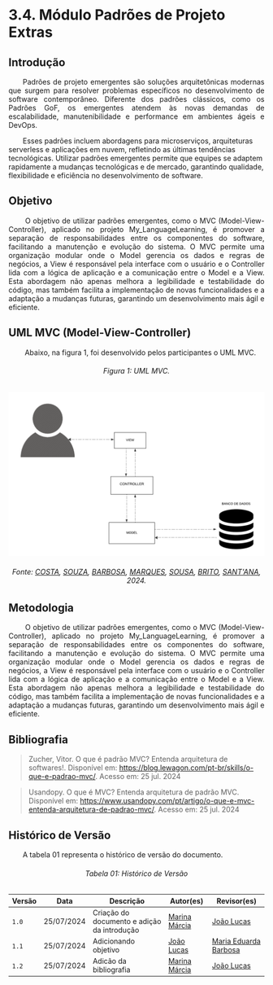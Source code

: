 # **3.4. Módulo Padrões de Projeto Extras**

## **Introdução**
<p align="justify">
&emsp;&emsp;Padrões de projeto emergentes são soluções arquitetônicas modernas que surgem para resolver problemas específicos no desenvolvimento de software contemporâneo. Diferente dos padrões clássicos, como os Padrões GoF, os emergentes atendem às novas demandas de escalabilidade, manutenibilidade e performance em ambientes ágeis e DevOps.

&emsp;&emsp;Esses padrões incluem abordagens para microserviços, arquiteturas serverless e aplicações em nuvem, refletindo as últimas tendências tecnológicas. Utilizar padrões emergentes permite que equipes se adaptem rapidamente a mudanças tecnológicas e de mercado, garantindo qualidade, flexibilidade e eficiência no desenvolvimento de software.
</p>

## **Objetivo**

<p align="justify">
&emsp;&emsp; O objetivo de utilizar padrões emergentes, como o MVC (Model-View-Controller), aplicado no projeto My_LanguageLearning, é promover a separação de responsabilidades entre os componentes do software, facilitando a manutenção e evolução do sistema. O MVC permite uma organização modular onde o Model gerencia os dados e regras de negócios, a View é responsável pela interface com o usuário e o Controller lida com a lógica de aplicação e a comunicação entre o Model e a View. Esta abordagem não apenas melhora a legibilidade e testabilidade do código, mas também facilita a implementação de novas funcionalidades e a adaptação a mudanças futuras, garantindo um desenvolvimento mais ágil e eficiente.
</p>

## **UML MVC (Model-View-Controller)**

<p align="justify">
&emsp;&emsp; Abaixo, na figura 1, foi desenvolvido pelos participantes o UML MVC.

<h6 align="center">Figura 1: UML MVC.</h6>
<!-- <div align="center"> -->

![mvc](./img/diag-emergente-mvc.png)

<div>
    <h6 align="center">Fonte: 
        <a href="https://github.com/luishenrrique">COSTA</a>, 
        <a href="https://github.com/The-Boss-Nina">SOUZA</a>, 
        <a href="https://github.com/Madu01">BARBOSA</a>, 
        <a href="https://github.com/EduardaSMarques">MARQUES</a>, 
        <a href="https://github.com/Jlmsousa">SOUSA</a>, 
        <a href="https://github.com/CarolinaBarb">BRITO</a>,
        <a href="https://github.com/JuliaSSouza">SANT'ANA</a>,
        2024.
    </h6>
</div>

</p>

## **Metodologia**

<p align="justify">
&emsp;&emsp; O objetivo de utilizar padrões emergentes, como o MVC (Model-View-Controller), aplicado no projeto My_LanguageLearning, é promover a separação de responsabilidades entre os componentes do software, facilitando a manutenção e evolução do sistema. O MVC permite uma organização modular onde o Model gerencia os dados e regras de negócios, a View é responsável pela interface com o usuário e o Controller lida com a lógica de aplicação e a comunicação entre o Model e a View. Esta abordagem não apenas melhora a legibilidade e testabilidade do código, mas também facilita a implementação de novas funcionalidades e a adaptação a mudanças futuras, garantindo um desenvolvimento mais ágil e eficiente.
</p>


## **Bibliografia**

> Zucher, Vitor. O que é padrão MVC? Entenda arquitetura de softwares!. Disponível em: https://blog.lewagon.com/pt-br/skills/o-que-e-padrao-mvc/. Acesso em: 25 jul. 2024

> Usandopy. O que é MVC? Entenda arquitetura de padrão MVC. Disponível em: https://www.usandopy.com/pt/artigo/o-que-e-mvc-entenda-arquitetura-de-padrao-mvc/. Acesso em: 25 jul. 2024

## **Histórico de Versão**
<p align="justify">
&emsp;&emsp;A tabela 01 representa o histórico de versão do documento.
</p>

<h6 align="center">Tabela 01: Histórico de Versão</h6>
<div align="center">

| Versão | Data       | Descrição            | Autor(es)                                           | Revisor(es) |
| ------ | ---------- | -------------------- | --------------------------------------------------- | ----------- |
| `1.0`  | 25/07/2024 | Criação do documento e adição da introdução | [Marina Márcia](https://github.com/The-Boss-Nina) | [João Lucas](https://github.com/Jlmsousa) |
| `1.1`  | 25/07/2024 | Adicionando objetivo | [João Lucas](https://github.com/Jlmsousa) | [Maria Eduarda Barbosa](https://github.com/Madu01)|
| `1.2`  | 25/07/2024 | Adicão da bibliografia | [Marina Márcia](https://github.com/The-Boss-Nina) | [João Lucas](https://github.com/Jlmsousa) |